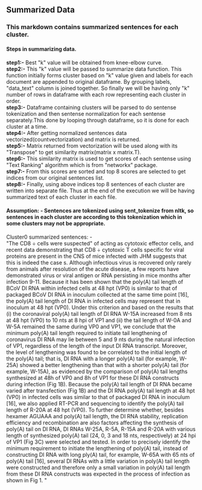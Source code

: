 ## Summarized Data

### This markdown contains summarized sentences for each cluster.

#### Steps in summarizing data.
**step1:-** Best "k" value will be obtained from knee-elbow curve. \
**step2:-** This "k" value will be passed to summarize data function. This function initially forms cluster based on "k" value given and labels for each document are appended to original dataframe. By grouping labels, "data_text" column is joined together. So finally we will be having only "k" number of rows in dataframe with each row representing each cluster in order. \
**step3:-** Dataframe containing clusters will be parsed to do sentense tokenization and then sentense normalization for each sentense separately.This done by looping through dataframe, so it is done for each cluster at a time. \
**step4:-** After getting normalized sentences data vectorized(countvectorization) and matrix is returned.\
**step5:-** Matrix returned from vectorization will be used along with its "Transpose" to get similarity matrix(matrix x matrix.T).\
**step6:-** This similarity matrix is used to get scores of each sentense using "Text Ranking" algorithm which is from "networkx" package.\
**step7:-** From this scores are sorted and top 8 scores are selected to get indices from our original sentences list.\
**step8:-** Finally, using above indices top 8 sentences of each cluster are written into separate file. Thus at the end of the execution we will be having summarized text of each cluster in each file. 

#### Assumption: - Sentences are tokenized using sent_tokenize from nltk, so sentences in each cluster are according to this tokenization which in some clusters may not be appropriate.

Cluster0 summarized sentences: - \
"The CD8 ÷ cells were suspected" of acting as cytotoxic effector cells, and recent data demonstrating that CD8 ÷ cytotoxic T cells specific for viral proteins are present in the CNS of mice infected with JHM suggests that this is indeed the case s.
Although infectious virus is recovered only rarely from animals after resolution of the acute disease, a few reports have demonstrated virus or viral antigen or RNA persisting in mice months after infection 9-11.
Because it has been shown that the poly(A) tail length of BCoV DI RNA within infected cells at 48 hpt (VP0) is similar to that of packaged BCoV DI RNA in inoculum collected at the same time point [16], the poly(A) tail length of DI RNA in infected cells may represent that in inoculum at 48 hpt (VP0).
Under this criterion and based on the results that (i) the coronaviral poly(A) tail length of DI RNA W-15A increased from 8 nts at 48 hpt (VP0) to 10 nts at 8 hpi of VP1 and (ii) the tail length of W-0A and W-5A remained the same during VP0 and VP1, we conclude that the minimum poly(A) tail length required to initiate tail lengthening of coronavirus DI RNA may lie between 5 and 9 nts during the natural infection of VP1, regardless of the length of the input DI RNA transcript.
Moreover, the level of lengthening was found to be correlated to the initial length of the poly(A) tail; that is, DI RNA with a longer poly(A) tail (for example, W-25A) showed a better lengthening than that with a shorter poly(A) tail (for example, W-15A), as evidenced by the comparison of poly(A) tail lengths synthesized at 48h of VP0 and 8h of VP1 for these DI RNA constructs during infection (Fig 1B).
Because the poly(A) tail length of DI RNA became varied after transfection (Fig 1B) and the DI RNA poly(A) tail length at 48 hpt (VP0) in infected cells was similar to that of packaged DI RNA in inoculum [16], we also applied RT-PCR and sequencing to identify the poly(A) tail length of R-20A at 48 hpt (VP0).
To further determine whether, besides hexamer AGUAAA and poly(A) tail length, the DI RNA stability, replication efficiency and recombination are also factors affecting the synthesis of poly(A) tail on DI RNA, DI RNAs W-25A, R-5A, R-15A and R-20A with various length of synthesized poly(A) tail (24, 0, 3 and 18 nts, respectively) at 24 hpi of VP1 (Fig 3C) were selected and tested.
In order to precisely identify the minimum requirement to initiate the lengthening of poly(A) tail, instead of constructing DI RNA with long ply(A) tail, for example, W-65A with 65 nts of poly(A) tail [16], several DI RNAs with a little variation in poly(A) tail length were constructed and therefore only a small variation in poly(A) tail length from these DI RNA constructs was expected in the process of infection as shown in Fig 1.
"
